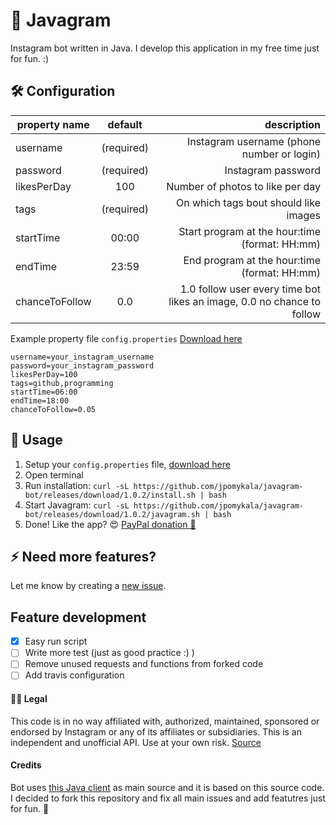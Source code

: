 # 📸 Javagram

Instagram bot written in Java. I develop this application in my free time just for fun. :)

## 🛠 Configuration

| property name | default | description  |
| ------------- |:-------------:| -----:|
| username| (required) | Instagram username (phone number or login)|
| password| (required)|   Instagram password |
| likesPerDay | 100 | Number of photos to like per day |
| tags | (required) | On which tags bout should like images |
| startTime | 00:00 | Start program at the hour:time (format: HH:mm) |
| endTime | 23:59 | End program at the hour:time (format: HH:mm) |
| chanceToFollow | 0.0 | 1.0 follow user every time bot likes an image, 0.0 no chance to follow |

Example property file `config.properties` [Download here](https://github.com/jpomykala/javagram-bot/releases/download/1.0.2/config.properties)
```properties
username=your_instagram_username
password=your_instagram_password
likesPerDay=100
tags=github,programming
startTime=06:00
endTime=18:00
chanceToFollow=0.05
```

## 🚀 Usage
1. Setup your `config.properties` file, [download here](https://github.com/jpomykala/javagram-bot/releases/download/1.0.2/config.properties)
2. Open terminal
3. Run installation: `curl -sL https://github.com/jpomykala/javagram-bot/releases/download/1.0.2/install.sh | bash`
4. Start Javagram: `curl -sL https://github.com/jpomykala/javagram-bot/releases/download/1.0.2/javagram.sh | bash`
5. Done! Like the app? :heart_eyes: [PayPal donation 💸](https://paypal.me/jakubpomykala)

## ⚡️ Need more features?
Let me know by creating a [new issue](https://github.com/jpomykala/javagram-bot/issues/new).

## Feature development
- [x] Easy run script
- [ ] Write more test (just as good practice :) )
- [ ] Remove unused requests and functions from forked code
- [ ] Add travis configuration

#### 👩‍⚖️ Legal

This code is in no way affiliated with, authorized, maintained, sponsored or endorsed by Instagram or any of its affiliates or subsidiaries. This is an independent and unofficial API. Use at your own risk.
[Source](https://github.com/brunocvcunha/instagram4j)

#### Credits
Bot uses [this Java client](https://github.com/brunocvcunha/instagram4j) as main source and it is based on this source code. 
I decided to fork this repository and fix all main issues and add featutres just for fun. 🤠 

